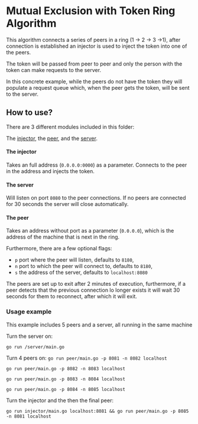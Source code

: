 # Mutual Exclusion with Token Ring Algorithm


This algorithm connects a series of peers in a ring (1 -> 2 -> 3 ->1), 
after connection is established an injector is used to inject the token into one of the peers.

The token will be passed from peer to peer and only the person with the token can make requests to the server.

In this concrete example, while the peers do not have the token they will populate a request queue
which, when the peer gets the token, will be sent to the server.

## How to use?

There are 3 different modules included in this folder:

The [injector](./injector), the [peer](./peer), and the [server](server).

#### The injector

Takes an full address (`0.0.0.0:0000`) as a parameter. 
Connects to the peer in the address and injects the token.

#### The server

Will listen on port `8080` to the peer connections.
If no peers are connected for 30 seconds the server will close automatically.


#### The peer

Takes an address without port as a parameter (`0.0.0.0`),
which is the address of the machine that is next in the ring.

Furthermore, there are a few optional flags:

- `p` port where the peer will listen, defaults to `8180`,
- `n` port to which the peer will connect to, defaults to `8180`,
- `s` the address of the server, defaults to `localhost:8080`

The peers are set up to exit after 2 minutes of execution, furthermore, 
if a peer detects that the previous connection lo longer exists 
it will wait 30 seconds for them to reconnect, after which it will exit.


### Usage example

This example includes 5 peers and a server, all running in the same machine

Turn the server on:

```go run /server/main.go```

Turn 4 peers on:
```go run peer/main.go -p 8081 -n 8082 localhost```

```go run peer/main.go -p 8082 -n 8083 localhost```

```go run peer/main.go -p 8083 -n 8084 localhost```

```go run peer/main.go -p 8084 -n 8085 localhost```

Turn the injector and the then the final peer:

```go run injector/main.go localhost:8081 && go run peer/main.go -p 8085 -n 8081 localhost```


